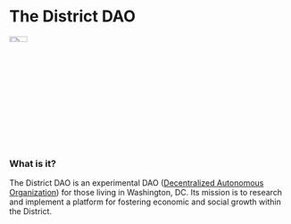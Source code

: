 # The District DAO

<img style="width: 25%; height: 5%" src="https://upload.wikimedia.org/wikipedia/commons/d/d4/Flag_of_the_District_of_Columbia.svg" />

### What is it?

The District DAO is an experimental DAO ([Decentralized Autonomous Organization](https://en.wikipedia.org/wiki/Decentralized_autonomous_organization))
for those living in Washington, DC. Its mission is to research and implement a platform for fostering
economic and social growth within the District.

